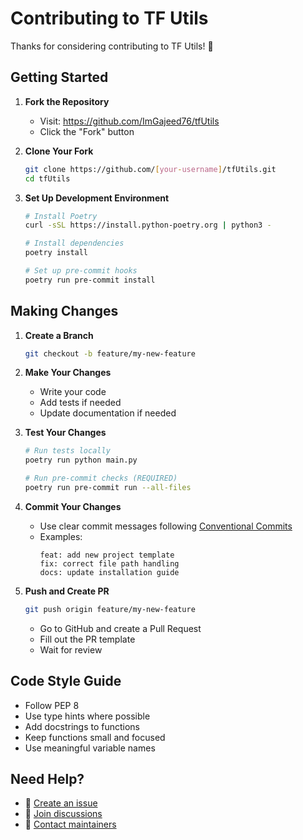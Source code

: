 # Contributing to TF Utils

Thanks for considering contributing to TF Utils! 🎉

## Getting Started

1. **Fork the Repository**
   - Visit: https://github.com/ImGajeed76/tfUtils
   - Click the "Fork" button

2. **Clone Your Fork**
   ```bash
   git clone https://github.com/[your-username]/tfUtils.git
   cd tfUtils
   ```

3. **Set Up Development Environment**
   ```bash
   # Install Poetry
   curl -sSL https://install.python-poetry.org | python3 -

   # Install dependencies
   poetry install

   # Set up pre-commit hooks
   poetry run pre-commit install
   ```

## Making Changes

1. **Create a Branch**
   ```bash
   git checkout -b feature/my-new-feature
   ```

2. **Make Your Changes**
   - Write your code
   - Add tests if needed
   - Update documentation if needed

3. **Test Your Changes**
   ```bash
   # Run tests locally
   poetry run python main.py

   # Run pre-commit checks (REQUIRED)
   poetry run pre-commit run --all-files
   ```

4. **Commit Your Changes**
   - Use clear commit messages following [Conventional Commits](https://www.conventionalcommits.org/)
   - Examples:
     ```
     feat: add new project template
     fix: correct file path handling
     docs: update installation guide
     ```

5. **Push and Create PR**
   ```bash
   git push origin feature/my-new-feature
   ```
   - Go to GitHub and create a Pull Request
   - Fill out the PR template
   - Wait for review

## Code Style Guide

- Follow PEP 8
- Use type hints where possible
- Add docstrings to functions
- Keep functions small and focused
- Use meaningful variable names

## Need Help?

- 📝 [Create an issue](https://github.com/ImGajeed76/tfUtils/issues)
- 💬 [Join discussions](https://github.com/ImGajeed76/tfUtils/discussions)
- 📧 [Contact maintainers](mailto:github.staging362@passmail.net)
